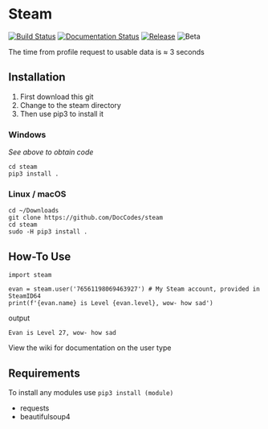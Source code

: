 # Steam

[![Build Status](https://travis-ci.org/DocCodes/steam.svg?branch=master)](https://travis-ci.org/DocCodes/steam)
[![Documentation Status](http://img.shields.io/badge/docs-1.2.1-brightgreen.svg?style=flat)](https://github.com/DocCodes/steam/wiki)
[![Release](https://img.shields.io/badge/release-1.2.1-brightgreen.svg)](https://github.com/DocCodes/steam/releases/latest)
![Beta](https://img.shields.io/badge/beta-1.3-blue.svg)

The time from profile request to usable data is ≈ 3 seconds

## Installation
1. First download this git
2. Change to the steam directory
3. Then use pip3 to install it

### Windows
*See above to obtain code*
```
cd steam
pip3 install .
```
### Linux / macOS
```
cd ~/Downloads
git clone https://github.com/DocCodes/steam
cd steam
sudo -H pip3 install .
```

## How-To Use
```
import steam

evan = steam.user('76561198069463927') # My Steam account, provided in SteamID64
print(f'{evan.name} is Level {evan.level}, wow- how sad')
```
output
```
Evan is Level 27, wow- how sad
```
View the wiki for documentation on the user type

## Requirements
To install any modules use `pip3 install (module)`
* requests
* beautifulsoup4
